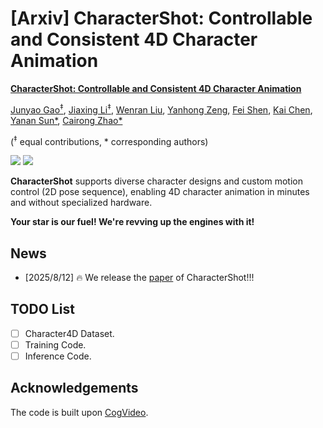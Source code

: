 # [Arxiv] CharacterShot: Controllable and Consistent 4D Character Animation
[**CharacterShot: Controllable and Consistent 4D Character Animation**](https://arxiv.org/abs/2508.07409)

[Junyao Gao<sup>&Dagger;</sup>](https://jeoyal.github.io/home/), [Jiaxing Li<sup>&Dagger;</sup>](https://scholar.google.com/citations?hl=zh-CN&user=LNtaU5YAAAAJ), [Wenran Liu](https://github.com/liuwenran), [Yanhong Zeng](https://zengyh1900.github.io/), [Fei Shen](https://muzishen.github.io/), [Kai Chen](https://chenkai.site/), [Yanan Sun*](https://scholar.google.com/citations?hl=zh-CN&user=6TA1oPkAAAAJ), [Cairong Zhao*](https://vill-lab.github.io/)

(<sup>&Dagger;</sup> equal contributions, * corresponding authors)

 <a href='https://arxiv.org/abs/2508.07409'><img src='https://img.shields.io/badge/arXiv-2508.07409-b31b1b.svg'></a> 
 <a href='https://github.com/Jeoyal/CharacterShot'><img src='https://img.shields.io/badge/Project-Page-Green'></a> 

**CharacterShot** supports diverse character designs and custom motion control (2D pose sequence), enabling 4D character animation in minutes and without specialized hardware.

**Your star is our fuel!  We're revving up the engines with it!**

## News
- [2025/8/12] 🔥 We release the [paper](https://arxiv.org/abs/2508.07409) of CharacterShot!!!

## TODO List
- [ ] Character4D Dataset.
- [ ] Training Code.
- [ ] Inference Code.

## Acknowledgements
The code is built upon [CogVideo](https://github.com/THUDM/CogVideo).
